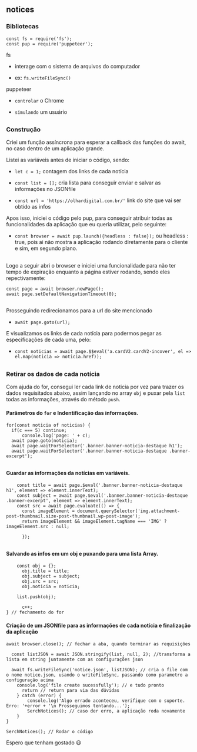## notices

### Bibliotecas

    const fs = require('fs');
    const pup = require('puppeteer');

fs

- interage com o sistema de arquivos do computador

- ex:    `fs.writeFileSync()`


puppeteer

- `controlar` o Chrome

- `simulando` um usuário

##

### Construção

Criei um função assíncrona para esperar a callback das funções do await, no caso dentro de um aplicação grande.


Listei as variáveis antes de iniciar o código, sendo: 


- `let c = 1;` contagem dos links de cada notícia
    
- `const list = [];`  cria lista para conseguir enviar e salvar as informações no JSONfile 
    
- `const url = 'https://olhardigital.com.br/'` link do site que vai ser obtido as infos


Apos isso, iniciei o código pelo pup, para conseguir atribuir todas as funcionalidades da aplicação que eu queria utilizar, pelo seguinte: 

- `const browser = await pup.launch({headless : false});` ou headless : true, pois ai não mostra a aplicação rodando diretamente para o cliente e sim, em segundo plano.
##
Logo a seguir abri o browser e iniciei uma funcionalidade para não ter tempo de expiração enquanto a página estiver rodando, sendo eles repectivamente:

    const page = await browser.newPage();
    await page.setDefaultNavigationTimeout(0);
##
Prosseguindo redirecionamos para a url do site mencionado

- `await page.goto(url);`

E visualizamos os links de cada notícia para podermos pegar as especificações de cada uma, pelo:

- `const noticias = await page.$$eval('a.cardV2.cardV2-incover', el => el.map(noticia => noticia.href));`
##
### Retirar os dados de cada notícia

Com ajuda do for, consegui ler cada link de noticia por vez para trazer os dados requisitados abaixo, assim lançando no array `obj` e puxar pela `list` todas as informações, através do método `push`.

#### Parâmetros do `for` e Indentificação das informações.

    for(const noticia of noticias) {
      if(c === 5) continue;
          console.log('page: ' + c);
      await page.goto(noticia);
      await page.waitForSelector('.banner.banner-noticia-destaque h1');
      await page.waitForSelector('.banner.banner-noticia-destaque .banner-excerpt');
##

#### Guardar as informações da notícias em variáveis.


        const title = await page.$eval('.banner.banner-noticia-destaque h1', element => element.innerText);
        const subject = await page.$eval('.banner.banner-noticia-destaque .banner-excerpt', element => element.innerText);
        const src = await page.evaluate(() => {
          const imageElement = document.querySelector('img.attachment-post-thumbnail.size-post-thumbnail.wp-post-image');
          return imageElement && imageElement.tagName === 'IMG' ? imageElement.src : null;
        
          });
##

#### Salvando as infos em um obj e puxando para uma lista Array.


        const obj = {};
          obj.title = title;
          obj.subject = subject;
          obj.src = src;
          obj.noticia = noticia;
            
        list.push(obj);
            
          c++;
    } // fechamento do for

#### Criação de um JSONfile para as informações de cada notícia e finalização da aplicação

    await browser.close(); // fechar a aba, quando terminar as requisições
    
      const listJSON = await JSON.stringify(list, null, 2); //transforma a lista em string juntamente com as configurações json
      
      await fs.writeFileSync('notice.json', listJSON); // cria o file com o nome notice.json, usando o writeFileSync, passando como parametro a configuração acima
        console.log('file create sucessfully'); // e tudo pronto
          return // return para via das dúvidas
        } catch (error) {
            console.log('Algo errado aconteceu, verifique com o suporte. Erro: '+error + '\n Prosseguimos tentando...');
            SerchNotices(); // caso der erro, a aplicação roda novamente
        }
    }

    SerchNotices(); // Rodar o código

Espero que tenham gostado 😃

